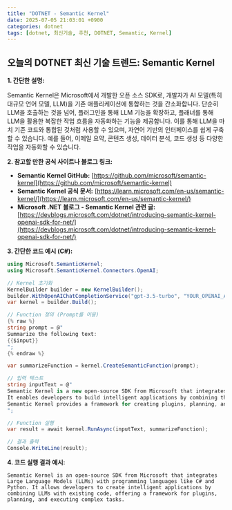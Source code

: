 ```yaml
---
title: "DOTNET - Semantic Kernel"
date: 2025-07-05 21:03:01 +0900
categories: dotnet
tags: [dotnet, 최신기술, 추천, DOTNET, Semantic, Kernel]
---
```


## 오늘의 DOTNET 최신 기술 트렌드: **Semantic Kernel**

**1. 간단한 설명:**

Semantic Kernel은 Microsoft에서 개발한 오픈 소스 SDK로, 개발자가 AI 모델(특히 대규모 언어 모델, LLM)을 기존 애플리케이션에 통합하는 것을 간소화합니다. 단순히 LLM을 호출하는 것을 넘어, 플러그인을 통해 LLM 기능을 확장하고, 플래너를 통해 LLM을 활용한 복잡한 작업 흐름을 자동화하는 기능을 제공합니다. 이를 통해 LLM을 마치 기존 코드와 통합된 것처럼 사용할 수 있으며, 자연어 기반의 인터페이스를 쉽게 구축할 수 있습니다. 예를 들어, 이메일 요약, 콘텐츠 생성, 데이터 분석, 코드 생성 등 다양한 작업을 자동화할 수 있습니다.

**2. 참고할 만한 공식 사이트나 블로그 링크:**

*   **Semantic Kernel GitHub:** [https://github.com/microsoft/semantic-kernel](https://github.com/microsoft/semantic-kernel)
*   **Semantic Kernel 공식 문서:** [https://learn.microsoft.com/en-us/semantic-kernel/](https://learn.microsoft.com/en-us/semantic-kernel/)
*   **Microsoft .NET 블로그 - Semantic Kernel 관련 글:** [https://devblogs.microsoft.com/dotnet/introducing-semantic-kernel-openai-sdk-for-net/](https://devblogs.microsoft.com/dotnet/introducing-semantic-kernel-openai-sdk-for-net/)

**3. 간단한 코드 예시 (C#):**

```csharp
using Microsoft.SemanticKernel;
using Microsoft.SemanticKernel.Connectors.OpenAI;

// Kernel 초기화
KernelBuilder builder = new KernelBuilder();
builder.WithOpenAIChatCompletionService("gpt-3.5-turbo", "YOUR_OPENAI_API_KEY");
var kernel = builder.Build();

// Function 정의 (Prompt를 이용)
{% raw %}
string prompt = @"
Summarize the following text:
{{$input}}
";
{% endraw %}

var summarizeFunction = kernel.CreateSemanticFunction(prompt);

// 입력 텍스트
string inputText = @"
Semantic Kernel is a new open-source SDK from Microsoft that integrates Large Language Models (LLMs) with conventional programming languages like C# and Python.
It enables developers to build intelligent applications by combining the power of LLMs with existing code.
Semantic Kernel provides a framework for creating plugins, planning, and executing complex tasks using LLMs.
";

// Function 실행
var result = await kernel.RunAsync(inputText, summarizeFunction);

// 결과 출력
Console.WriteLine(result);
```

**4. 코드 실행 결과 예시:**

```
Semantic Kernel is an open-source SDK from Microsoft that integrates Large Language Models (LLMs) with programming languages like C# and Python. It allows developers to create intelligent applications by combining LLMs with existing code, offering a framework for plugins, planning, and executing complex tasks.
```

